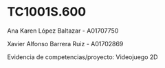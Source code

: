 # TC1001S.600
Ana Karen López Baltazar - A01707750

Xavier Alfonso Barrera Ruiz - A01702869

Evidencia de competencias/proyecto: Videojuego 2D
